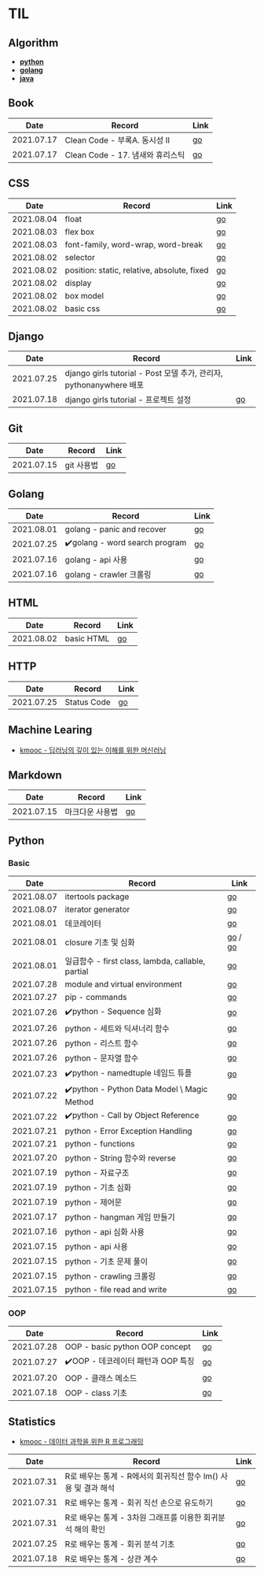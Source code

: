 # TIL

## Algorithm
- [**python**](https://github.com/jinsuSang/python-algorithm)
- [**golang**](https://github.com/jinsuSang/golang-algorithm)
- [**java**](https://github.com/jinsuSang/java-algorithm)

## Book

| Date       | Record                           | Link                                                         |
| ---------- | -------------------------------- | ------------------------------------------------------------ |
| 2021.07.17 | Clean Code - 부록A. 동시성 II    | [go](https://github.com/jinsuSang/TIL/blob/main/book/Clean_Code/%EB%B6%80%EB%A1%9DA.%20%EB%8F%99%EC%8B%9C%EC%84%B1%20II.md) |
| 2021.07.17 | Clean Code - 17. 냄새와 휴리스틱 | [go](https://github.com/jinsuSang/TIL/blob/main/book/Clean_Code/17.%20%EB%83%84%EC%83%88%EC%99%80%20%ED%9C%B4%EB%A6%AC%EC%8A%A4%ED%8B%B1.md) |

## CSS

| Date       | Record                                      | Link                                                         |
| ---------- | ------------------------------------------- | ------------------------------------------------------------ |
| 2021.08.04 | float                                       | [go](https://github.com/jinsuSang/TIL/blob/main/css/float.md) |
| 2021.08.03 | flex box                                    | [go](https://github.com/jinsuSang/TIL/blob/main/css/flex_box.md) |
| 2021.08.03 | font-family, word-wrap, word-break          | [go](https://github.com/jinsuSang/TIL/blob/main/css/font_family_word_break_wrap.md) |
| 2021.08.02 | selector                                    | [go](https://github.com/jinsuSang/TIL/blob/main/css/css_selector.md) |
| 2021.08.02 | position: static, relative, absolute, fixed | [go](https://github.com/jinsuSang/TIL/blob/main/css/css_position.md) |
| 2021.08.02 | display                                     | [go](https://github.com/jinsuSang/TIL/blob/main/css/css_display.md) |
| 2021.08.02 | box model                                   | [go](https://github.com/jinsuSang/TIL/blob/main/css/css_box_model.md) |
| 2021.08.02 | basic css                                   | [go](https://github.com/jinsuSang/TIL/blob/main/css/basic_css.md) |



## Django

| Date       | Record                                                       | Link                                                         |
| ---------- | ------------------------------------------------------------ | ------------------------------------------------------------ |
| 2021.07.25 | django girls tutorial - Post 모델 추가, 관리자, pythonanywhere 배포 |                                                              |
| 2021.07.18 | django girls tutorial - 프로젝트 설정                        | [go](https://github.com/jinsuSang/TIL/blob/main/python/django_girls_first_project.md) |

## Git

| Date       | Record     | Link                                                        |
| ---------- | ---------- | ----------------------------------------------------------- |
| 2021.07.15 | git 사용법 | [go](https://github.com/jinsuSang/TIL/blob/main/git/git.md) |

## Golang

| Date       | Record                                         | Link                                                         |
| ---------- | ---------------------------------------------- | ------------------------------------------------------------ |
| 2021.08.01 | golang - panic and recover                     | [go](https://github.com/jinsuSang/panic-and-recover)         |
| 2021.07.25 | :heavy_check_mark:golang - word search program | [go](https://github.com/jinsuSang/wordsearch)                |
| 2021.07.16 | golang - api 사용                              | [go](https://github.com/jinsuSang/TIL/blob/main/golang/api.md) |
| 2021.07.16 | golang - crawler 크롤링                        | [go](https://github.com/jinsuSang/TIL/blob/main/golang/crawler.md) |

## HTML

| Date       | Record     | Link                                                         |
| ---------- | ---------- | ------------------------------------------------------------ |
| 2021.08.02 | basic HTML | [go](https://github.com/jinsuSang/TIL/blob/main/html/html.md) |

## HTTP

| Date       | Record      | Link                                                         |
| ---------- | ----------- | ------------------------------------------------------------ |
| 2021.07.25 | Status Code | [go](https://github.com/jinsuSang/TIL/blob/main/http/http-status-code.md) |

## Machine Learing

- [kmooc - 딥러닝의 깊이 있는 이해를 위한 머신러닝](https://github.com/jinsuSang/kmooc)

## Markdown

| Date       | Record          | Link                                                         |
| ---------- | --------------- | ------------------------------------------------------------ |
| 2021.07.15 | 마크다운 사용법 | [go](https://github.com/jinsuSang/TIL/blob/main/markdown/markdown.md) |

## Python

### Basic

| Date       | Record                                                      | Link                                                         |
| ---------- | ----------------------------------------------------------- | ------------------------------------------------------------ |
| 2021.08.07 | itertools package                                           | [go](https://github.com/jinsuSang/TIL/blob/main/python/itertools.md) |
| 2021.08.07 | iterator generator                                          | [go](https://github.com/jinsuSang/TIL/blob/main/python/iterator_generator.md) |
| 2021.08.01 | 데코레이터                                                  | [go](https://github.com/jinsuSang/TIL/blob/main/python/decorator.md) |
| 2021.08.01 | closure 기초 및 심화                                        | [go](https://github.com/jinsuSang/TIL/blob/main/python/closure_basic.md) / [go](https://github.com/jinsuSang/TIL/blob/main/python/closure_advance.md) |
| 2021.08.01 | 일급함수 - first class, lambda, callable, partial           | [go](https://github.com/jinsuSang/TIL/blob/main/python/first_class_fetures_and_lambda_map_reduce_filter.md) |
| 2021.07.28 | module and virtual environment                              | [go](https://github.com/jinsuSang/TIL/blob/main/python/module_and_venv.md) |
| 2021.07.27 | pip - commands                                              | [go](https://github.com/jinsuSang/TIL/blob/main/python/pip_command.md) |
| 2021.07.26 | :heavy_check_mark:python - Sequence 심화​                    | [go](https://github.com/jinsuSang/TIL/blob/main/python/sequence.md) |
| 2021.07.26 | python - 세트와 딕셔너리 함수                               | [go](https://github.com/jinsuSang/TIL/blob/main/python/set_and_dictionary.md) |
| 2021.07.26 | python - 리스트 함수                                        | [go](https://github.com/jinsuSang/TIL/blob/main/python/list_functions.md) |
| 2021.07.26 | python - 문자열 함수                                        | [go](https://github.com/jinsuSang/TIL/blob/main/python/string_functions.md) |
| 2021.07.23 | :heavy_check_mark:python - namedtuple 네임드 튜플           | [go](https://github.com/jinsuSang/TIL/blob/main/python/namedtuple.md) |
| 2021.07.22 | :heavy_check_mark:python - Python Data Model \ Magic Method | [go](https://github.com/jinsuSang/TIL/blob/main/python/python_data_model.md) |
| 2021.07.22 | :heavy_check_mark:python - Call by Object Reference         | [go](https://github.com/jinsuSang/TIL/blob/main/python/call_by_object_reference.md) |
| 2021.07.21 | python - Error Exception Handling                           | [go](https://github.com/jinsuSang/TIL/blob/main/python/error_exception_handling.md) |
| 2021.07.21 | python - functions                                          | [go](https://github.com/jinsuSang/TIL/blob/main/python/functions.md) |
| 2021.07.20 | python - String 함수와 reverse                              | [go](https://github.com/jinsuSang/TIL/blob/main/python/string_function_and_reverse.md) |
| 2021.07.19 | python - 자료구조                                           | [go](https://github.com/jinsuSang/TIL/blob/main/python/container.md) |
| 2021.07.19 | python - 기초 심화                                          | [go](https://github.com/jinsuSang/TIL/blob/main/python/python_basic.md) |
| 2021.07.19 | python - 제어문                                             | [go](https://github.com/jinsuSang/TIL/blob/main/python/flow_control.md) |
| 2021.07.17 | python - hangman 게임 만들기                                | [go](https://github.com/jinsuSang/TIL/blob/main/python/hangman_game.md) |
| 2021.07.16 | python - api 심화 사용                                      | [go](https://github.com/jinsuSang/TIL/blob/main/python/advanced_api.md) |
| 2021.07.15 | python - api 사용                                           | [go](https://github.com/jinsuSang/TIL/blob/main/python/api.md) |
| 2021.07.15 | python - 기초 문제 풀이                                     | [go](https://github.com/jinsuSang/TIL/blob/main/python/basic.md) |
| 2021.07.15 | python - crawling 크롤링                                    | [go](https://github.com/jinsuSang/TIL/blob/main/python/crawling.md) |
| 2021.07.15 | python - file read and write                                | [go](https://github.com/jinsuSang/TIL/blob/main/python/file_write.md) |

### OOP

| Date       | Record                                             | Link                                                         |
| ---------- | -------------------------------------------------- | ------------------------------------------------------------ |
| 2021.07.28 | OOP - basic python OOP concept                     | [go](https://github.com/jinsuSang/TIL/blob/main/python/python_oop.md) |
| 2021.07.27 | :heavy_check_mark:OOP - 데코레이터 패턴과 OOP 특징 | [go](https://github.com/jinsuSang/TIL/blob/main/python/decorator-and-oop-features.md) |
| 2021.07.20 | OOP - 클래스 메소드                                | [go](https://github.com/jinsuSang/TIL/blob/main/python/class_based_methods.md) |
| 2021.07.18 | OOP - class 기초                                   | [go](https://github.com/jinsuSang/TIL/blob/main/python/class_basic.md) |

## Statistics

- [kmooc - 데이터 과학을 위한 R  프로그래밍](https://github.com/jinsuSang/kmooc)

| Date       | Record                                                       | Link                                                         |
| ---------- | ------------------------------------------------------------ | ------------------------------------------------------------ |
| 2021.07.31 | R로 배우는 통계 - R에서의 회귀직선 함수 lm() 사용 및 결과 해석 | [go](https://github.com/jinsuSang/TIL/blob/main/statistics/regression-advance/regression-linear-lm.md) |
| 2021.07.31 | R로 배우는 통계 - 회귀 직선 손으로 유도하기                  | [go](https://github.com/jinsuSang/TIL/blob/main/statistics/regression-advance/straight-line-of-regression-by-hand.pdf) |
| 2021.07.31 | R로 배우는 통계 - 3차원 그래프를 이용한 회귀분석 해의 확인   | [go](https://github.com/jinsuSang/TIL/blob/main/statistics/regression-advance/check-result-using-3d.md) |
| 2021.07.25 | R로 배우는 통계 - 회귀 분석 기초                             | [go](https://github.com/jinsuSang/TIL/blob/main/statistics/regression/regression-analysis-basic.md) |
| 2021.07.18 | R로 배우는 통계 - 상관 계수                                  | [go](https://github.com/jinsuSang/TIL/blob/main/statistics/correlation-coefficient.md) |

